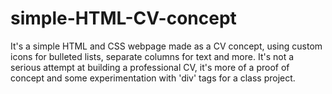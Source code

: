 # simple-HTML-CV-concept
It's a simple HTML and CSS webpage made as a CV concept, using custom icons for bulleted lists, separate columns for text and more. 
It's not a serious attempt at building a professional CV, it's more of a proof of concept and some experimentation with 'div' tags for a class project.
